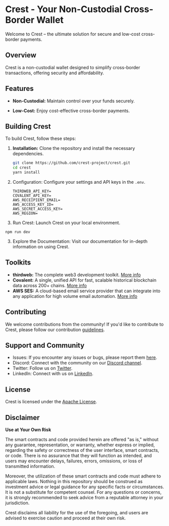 # Crest - Your Non-Custodial Cross-Border Wallet

Welcome to Crest – the ultimate solution for secure and low-cost cross-border payments.

## Overview

Crest is a non-custodial wallet designed to simplify cross-border transactions, offering security and affordability.

## Features

- **Non-Custodial:** Maintain control over your funds securely.

- **Low-Cost:** Enjoy cost-effective cross-border payments.

## Building Crest

To build Crest, follow these steps:

1. **Installation:** Clone the repository and install the necessary dependencies.

   ```bash
   git clone https://github.com/crest-project/crest.git
   cd crest
   yarn install
   ```

1. Configuration: Configure your settings and API keys in the ``.env``.

   ```   
   THIRDWEB_API_KEY=
   COVALENT_API_KEY=
   AWS_RECEIPIENT_EMAIL=
   AWS_ACCESS_KEY_ID=
   AWS_SECRET_ACCESS_KEY=
   AWS_REGION=

   ```

2. Run Crest: Launch Crest on your local environment.

```
npm run dev
```
3. Explore the Documentation: Visit our documentation for in-depth information on using Crest.

## Toolkits

- **thirdweb:** The complete web3 development toolkit. [More info](https://thirdweb.com/)
- **Covalent:** A single, unified API for fast, scalable historical blockchain data across 200+ chains. [More info](https://www.covalenthq.com/)
- **AWS SES:** A cloud-based email service provider that can integrate into any application for high volume email automation. [More info](https://aws.amazon.com/ses/)

## Contributing
We welcome contributions from the community! If you'd like to contribute to Crest, please follow our contribution [guidelines](/CONTRIBUTING.md).

## Support and Community
- Issues: If you encounter any issues or bugs, please report them [here](https://github.com/Goshen-DAO/crest/issues).
- Discord: Connect with the community on our [Discord channel](https://discord.gg/6XntnfTnUw).
- Twitter: Follow us on [Twitter](https://twitter.com/GoshenDAO).
- LinkedIn: Connect with us on [LinkedIn](https://www.linkedin.com/company/goshen-dao).

## License
Crest is licensed under the [Apache License](/LICENSE.md).

## Disclaimer
**Use at Your Own Risk**

The smart contracts and code provided herein are offered "as is," without any guarantee, representation, or warranty, whether express or implied, regarding the safety or correctness of the user interface, smart contracts, or code. There is no assurance that they will function as intended, and users may encounter delays, failures, errors, omissions, or loss of transmitted information.

Moreover, the utilization of these smart contracts and code must adhere to applicable laws. Nothing in this repository should be construed as investment advice or legal guidance for any specific facts or circumstances. It is not a substitute for competent counsel. For any questions or concerns, it is strongly recommended to seek advice from a reputable attorney in your jurisdiction.

Crest disclaims all liability for the use of the foregoing, and users are advised to exercise caution and proceed at their own risk.